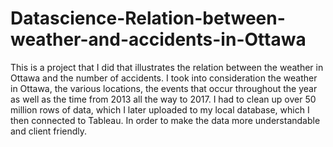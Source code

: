 # Datascience-Relation-between-weather-and-accidents-in-Ottawa
This is a project that I did that illustrates the relation between the weather in Ottawa and the number of accidents. I took into consideration the weather in Ottawa, the various locations, the events that occur throughout the year as well as the time from 2013 all the way to 2017. I had to clean up over 50 million rows of data, which I later uploaded to my local database, which I then connected to Tableau. In order to make the data more understandable and client friendly. 
